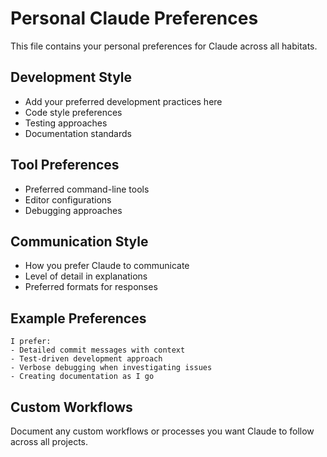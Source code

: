 # Personal Claude Preferences

This file contains your personal preferences for Claude across all habitats.

## Development Style

- Add your preferred development practices here
- Code style preferences
- Testing approaches
- Documentation standards

## Tool Preferences

- Preferred command-line tools
- Editor configurations
- Debugging approaches

## Communication Style

- How you prefer Claude to communicate
- Level of detail in explanations
- Preferred formats for responses

## Example Preferences

```
I prefer:
- Detailed commit messages with context
- Test-driven development approach
- Verbose debugging when investigating issues
- Creating documentation as I go
```

## Custom Workflows

Document any custom workflows or processes you want Claude to follow across all projects.